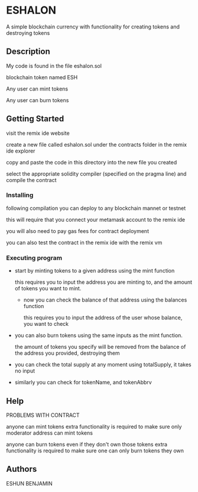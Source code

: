 # ESHALON

A simple blockchain currency with functionality for creating tokens and destroying tokens

## Description

My code is found in the file eshalon.sol

blockchain token named ESH

Any user can mint tokens

Any user can burn tokens

## Getting Started

visit the remix ide website

create a new file called eshalon.sol under the contracts folder in the remix ide explorer

copy and paste the code in this directory into the new file you created

select the appropriate solidity compiler (specified on the pragma line) and compile the contract

### Installing

following compilation you can deploy to any blockchain mannet or testnet

this will require that you connect your metamask account to the remix ide

you will also need to pay gas fees for contract deployment

you can also test the contract in the remix ide with the remix vm

### Executing program

* start by minting tokens to a given address using the mint function

    this requires you to input the address you are minting to, and the amount of tokens you want to mint.

  * now you can check the balance of that address using the balances function

    this requires you to input the address of the user whose balance, you want to check

* you can also burn tokens  using the same inputs as the mint function.

    the amount of tokens you specify will be removed from the balance of the address you provided, destroying them

* you can check the total supply at any moment using totalSupply, it takes no input

* similarly you can check for tokenName, and tokenAbbrv

## Help

PROBLEMS WITH CONTRACT

anyone can mint tokens 
extra functionality is required to make sure only moderator address can mint tokens

anyone can burn tokens even if they don't own those tokens
extra functionality is required to make sure one can only burn tokens they own

## Authors
ESHUN BENJAMIN
